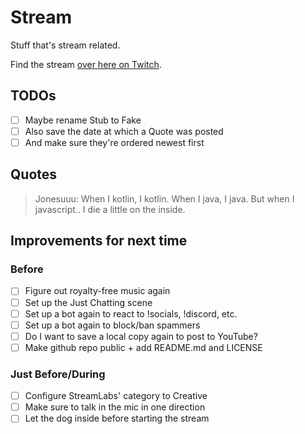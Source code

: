 # Stream
Stuff that's stream related.

Find the stream [over here on Twitch](https://twitch.tv/livecodingwithsch3lp).

## TODOs

* [ ] Maybe rename Stub to Fake
* [ ] Also save the date at which a Quote was posted
* [ ] And make sure they're ordered newest first

## Quotes

> Jonesuuu: When I kotlin, I kotlin. When I java, I java. But when I javascript.. I die a little on the inside.

## Improvements for next time
### Before
* [ ] Figure out royalty-free music again
* [ ] Set up the Just Chatting scene
* [ ] Set up a bot again to react to !socials, !discord, etc.
* [ ] Set up a bot again to block/ban spammers
* [ ] Do I want to save a local copy again to post to YouTube?
* [ ] Make github repo public + add README.md and LICENSE

### Just Before/During
* [ ] Configure StreamLabs' category to Creative 
* [ ] Make sure to talk in the mic in one direction
* [ ] Let the dog inside before starting the stream
